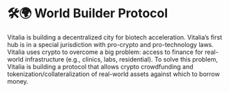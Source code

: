 # 🛠️🌍 World Builder Protocol

Vitalia is building a decentralized city for biotech acceleration. Vitalia’s first hub is in a special jurisdiction with pro-crypto and pro-technology laws. Vitalia uses crypto to overcome a big problem: access to finance for real-world infrastructure (e.g., clinics, labs, residential). To solve this problem, Vitalia is building a protocol that allows crypto crowdfunding and tokenization/collateralization of real-world assets against which to borrow money.
